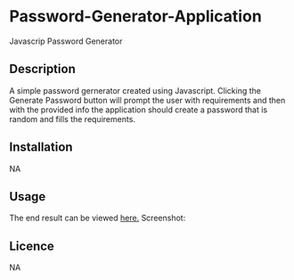 # Password-Generator-Application
Javascrip Password Generator

## Description
A simple password gernerator created using Javascript. Clicking the Generate Password button will prompt the user with requirements and then with the provided info the application should create a password that is random and fills the requirements.

## Installation
NA

## Usage
The end result can be viewed [here.]()
Screenshot:

## Licence
NA
